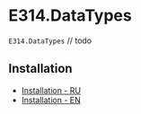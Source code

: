 # E314.DataTypes

`E314.DataTypes` // todo

## Installation

- [Installation - RU](Docs/installation-ru.md)
- [Installation - EN](Docs/installation-en.md)

